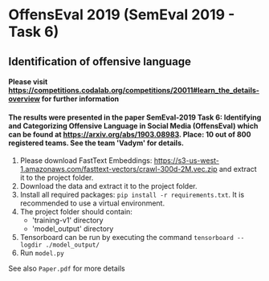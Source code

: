 # OffensEval 2019 (SemEval 2019 - Task 6)
## Identification of offensive language

#### Please visit <https://competitions.codalab.org/competitions/20011#learn_the_details-overview> for further information
#### The results were presented in the paper SemEval-2019 Task 6: Identifying and Categorizing Offensive Language in Social Media (OffensEval) which can be found at <https://arxiv.org/abs/1903.08983>. **Place: 10 out of 800 registered teams**. See the team 'Vadym' for details. 

1. Please download FastText Embeddings: <https://s3-us-west-1.amazonaws.com/fasttext-vectors/crawl-300d-2M.vec.zip> 
and extract it to the project folder.
2. Download the data and extract it to the project folder.
2. Install all required packages: `pip install -r requirements.txt`. It is recommended to use a virtual environment.
3. The project folder should contain:
    - 'training-v1' directory
    - 'model_output' directory
4. Tensorboard can be run by executing the command `tensorboard --logdir ./model_output/`
5. Run `model.py`

See also `Paper.pdf` for more details
